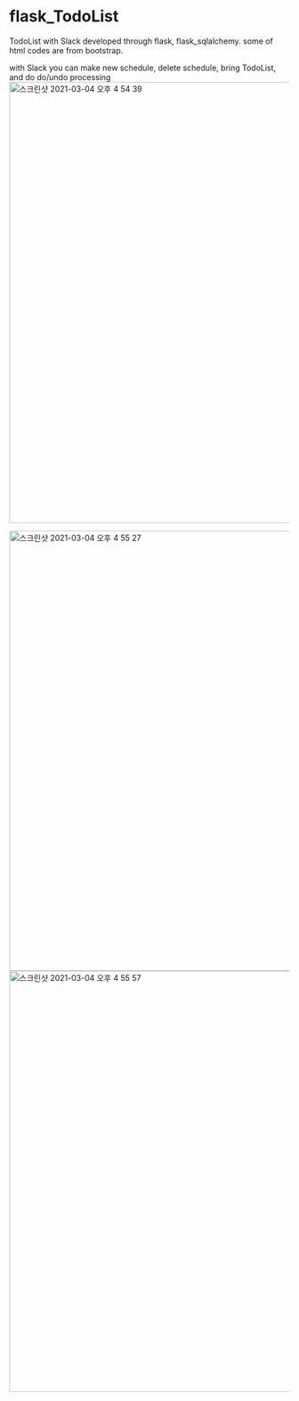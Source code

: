 # flask_TodoList
TodoList with Slack developed through flask, flask_sqlalchemy. some of html codes are from bootstrap. 

with Slack you can make new schedule, delete schedule, bring TodoList, and do do/undo processing
<img width="793" alt="스크린샷 2021-03-04 오후 4 54 39" src="https://user-images.githubusercontent.com/69430175/109929880-51c5e200-7d0a-11eb-867f-9c325ca4cc76.png">

<img width="791" alt="스크린샷 2021-03-04 오후 4 55 27" src="https://user-images.githubusercontent.com/69430175/109929968-6dc98380-7d0a-11eb-80d1-7fd10f8171b4.png">
<img width="757" alt="스크린샷 2021-03-04 오후 4 55 57" src="https://user-images.githubusercontent.com/69430175/109930024-7f129000-7d0a-11eb-9243-f49379b6d16d.png">

